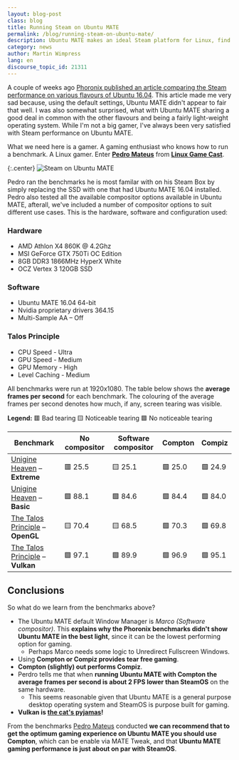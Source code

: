 ```yaml
---
layout: blog-post
class: blog
title: Running Steam on Ubuntu MATE
permalink: /blog/running-steam-on-ubuntu-mate/
description: Ubuntu MATE makes an ideal Steam platform for Linux, find out how to get the optimum experience
category: news
author: Martin Wimpress
lang: en
discourse_topic_id: 21311
---
```


A couple of weeks ago [Phoronix published an article comparing the Steam
performance on various flavours of Ubuntu
16.04](http://www.phoronix.com/scan.php?page=article&item=ubuntu-xenial-skldesk).
This article made me very sad because, using the default settings, Ubuntu MATE didn't
appear to fair that well. I was also somewhat surprised, what with Ubuntu MATE
sharing a good deal in common with the other flavours and being a fairly
light-weight operating system. While I'm not a big gamer, I've always been
very satisfied with Steam performance on Ubuntu MATE.

What we need here is a gamer. A gaming enthusiast who knows how to run a
benchmark. A Linux gamer. Enter **[Pedro
Mateus](https://twitter.com/UnaccountedFour)** from **[Linux Game
Cast](https://linuxgamecast.com/)**.

{:.center}
![Steam on Ubuntu MATE](/images/blog/steam-on-ubuntu-mate.png)

Pedro ran the benchmarks he is most familar with on his Steam Box by simply
replacing the SSD with one that had Ubuntu MATE 16.04 installed. Pedro also
tested all the available compositor options available in Ubuntu MATE,
afterall, we've included a number of compositor options to suit different use
cases. This is the hardware, software and configuration used:

### Hardware

* AMD Athlon X4 860K @ 4.2Ghz
* MSI GeForce GTX 750Ti OC Edition
* 8GB DDR3 1866MHz HyperX White
* OCZ Vertex 3 120GB SSD

### Software

* Ubuntu MATE 16.04 64-bit
* Nvidia proprietary drivers 364.15
* Multi-Sample AA – Off

### Talos Principle
* CPU Speed - Ultra
* GPU Speed - Medium
* GPU Memory - High
* Level Caching - Medium

All benchmarks were run at 1920x1080. The table below shows the **average
frames per second** for each benchmark. The colouring of the average
frames per second denotes how much, if any, screen tearing was visible.

**Legend:**
🟥 Bad tearing
🟨 Noticeable tearing
🟩 No noticeable tearing

<table>
  <thead>
    <tr>
      <th>Benchmark</th>
      <th>No compositor</th>
      <th>Software compositor</th>
      <th>Compton</th>
      <th>Compiz</th>
    </tr>
  </thead>
  <tbody>
    <tr>
      <td><a href="https://unigine.com/products/benchmarks/heaven/">Unigine Heaven</a> – <b>Extreme</b></td>
      <td>🟥 25.5</td>
      <td>🟨 25.1</td>
      <td>🟩 25.0</td>
      <td>🟩 24.9</td>
    </tr>
    <tr>
      <td><a href="https://unigine.com/products/benchmarks/heaven/">Unigine Heaven</a> – <b>Basic</b></td>
      <td>🟩 88.1</td>
      <td>🟩 84.6</td>
      <td>🟩 84.4</td>
      <td>🟩 84.0</td>
    </tr>
    <tr>
      <td><a href="http://store.steampowered.com/app/257510/">The Talos Principle</a> – <b>OpenGL</b></td>
      <td>🟨 70.4</td>
      <td>🟨 68.5</td>
      <td>🟩 70.3</td>
      <td>🟩 69.8</td>
    </tr>
    <tr>
      <td><a href="http://store.steampowered.com/app/257510/">The Talos Principle</a> – <b>Vulkan</b></td>
      <td>🟩 97.1</td>
      <td>🟩 89.9</td>
      <td>🟩 96.9</td>
      <td>🟩 95.1</td>
    </tr>
  </tbody>
</table>

## Conclusions

So what do we learn from the benchmarks above?

  * The Ubuntu MATE default Window Manager is *Marco (Software compositor)*.
  This **explains why the Phoronix benchmarks didn't show Ubuntu MATE in
  the best light**, since it can be the lowest performing option for gaming.
    * Perhaps Marco needs some logic to Unredirect Fullscreen Windows.
  * Using **Compton or Compiz provides tear free gaming**.
  * **Compton (slightly) out performs Compiz**.
  * Perdro tells me that when **running Ubuntu MATE with Compton the average
  frames per second is about 2 FPS lower than SteamOS** on the same
  hardware.
    * This seems reasonable given that Ubuntu MATE is a general purpose
    desktop operating system and SteamOS is purpose built for gaming.
  * **Vulkan is [the cat's pyjamas](http://www.urbandictionary.com/define.php?term=Cats%20pajamas)!**

From the benchmarks [Pedro Mateus](https://plus.google.com/+PedroMateus)
conducted **we can recommend that to get the optimum gaming experience on
Ubuntu MATE you should use Compton**, which can be enable via MATE Tweak, and
that **Ubuntu MATE gaming performance is just about on par with SteamOS**.
